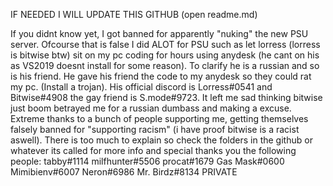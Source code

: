 IF NEEDED I WILL UPDATE THIS GITHUB (open readme.md)

If you didnt know yet, I got banned for apparently "nuking" the new PSU server. Ofcourse that is false I did ALOT for PSU such as let lorress (lorress is bitwise btw) sit on my pc coding for hours using anydesk (he cant on his as VS2019 doesnt install for some reason). To clarify he is a russian and so is his friend. He gave his friend the code to my anydesk so they could rat my pc. (Install a trojan). His official discord is Lorress#0541 and Bitwise#4908 the gay friend is S.mode#9723. It left me sad thinking bitwise just boom betrayed me for a russian dumbass and making a excuse. Extreme thanks to a bunch of people supporting me, getting themselves falsely banned for "supporting racism" (i have proof bitwise is a racist aswell). There is too much to explain so check the folders in the github or whatever its called for more info and special thanks you the following people:
tabby#1114
milfhunter#5506
procat#1679
Gas Mask#0600
Mimibienv#6007
Neron#6986
Mr. Birdz#8134
PRIVATE
